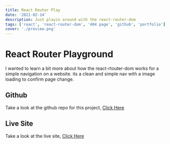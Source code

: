 ```yaml
---
title: React Router Play
date: '2021-02-14'
description: Just playin around with the react-router-dom
tags: ['react', 'react-router-dom', '404 page', 'github', 'portfolio']
cover: './preview.png'
---
```


# React Router Playground

I wanted to learn a bit more about how the react-rtouter-dom works for a simple navigation on a website. its a clean and simple nav with a image loading to confirm page change.


## Github
Take a look at the github repo for this project, <a href='https://github.com/waynefox/router-playground/tree/master/src/pages' target='_blank'>Click Here</a>
## Live Site
Take a look at the live site, <a href='https://router-playground-wfx.netlify.app/' target='_blank'>Click Here</a>